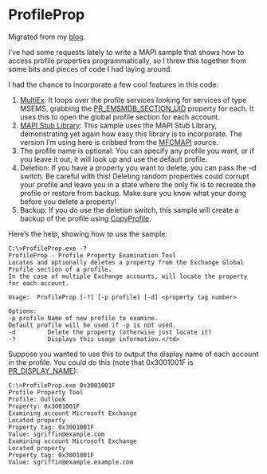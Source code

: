 # ProfileProp
Migrated from my [blog](https://blogs.msdn.microsoft.com/stephen_griffin/2015/07/18/profileprop-examine-profile-properties/).

I’ve had some requests lately to write a MAPI sample that shows how to access profile properties programmatically, so I threw this together from some bits and pieces of code I had laying around.

I had the chance to incorporate a few cool features in this code:
1. [MultiEx](https://msdn.microsoft.com/en-us/library/office/ff522797.aspx): It loops over the profile services looking for services of type MSEMS, grabbing the [PR_EMSMDB_SECTION_UID](https://msdn.microsoft.com/en-us/library/office/ff625289.aspx) property for each. It uses this to open the global profile section for each account.
2. [MAPI Stub Library](http://mapistublibrary.codeplex.com): This sample uses the MAPI Stub Library, demonstrating yet again how easy this library is to incorporate. The version I’m using here is cribbed from the [MFCMAPI](https://github.com/stephenegriffin/mfcmapi) source.
3. The profile name is optional: You can specify any profile you want, or if you leave it out, it will look up and use the default profile.
4. Deletion: If you have a property you want to delete, you can pass the –d switch. Be careful with this! Deleting random properties could corrupt your profile and leave you in a state where the only fix is to recreate the profile or restore from backup. Make sure you know what your doing before you delete a property!
5. Backup: If you do use the deletion switch, this sample will create a backup of the profile using [CopyProfile](https://msdn.microsoft.com/en-us/library/cc815840(v=office.15).aspx).

Here’s the help, showing how to use the sample:
```
C:\>ProfileProp.exe -?
ProfileProp - Profile Property Examination Tool
Locates and optionally deletes a property from the Exchange Global Profile section of a profile.
In the case of multiple Exchange accounts, will locate the property for each account.

Usage:  ProfileProp [-?] [-p profile] [-d] <property tag number>

Options:
-p profile Name of new profile to examine.
Default profile will be used if -p is not used.
-d         Delete the property (otherwise just locate it)
-?         Displays this usage information.</td>
```

Suppose you wanted to use this to output the display name of each account in the profile. You could do this (note that 0x3001001F is [PR_DISPLAY_NAME](https://msdn.microsoft.com/en-us/library/office/cc842383.aspx">PR_DISPLAY_NAME)):
```
C:\>ProfileProp.exe 0x3001001F
Profile Property Tool
Profile: Outlook
Property: 0x3001001F
Examining account Microsoft Exchange
Located property
Property tag: 0x3001001F
Value: sgriffin@example.com
Examining account Microsoft Exchange
Located property
Property tag: 0x3001001F
Value: sgriffin@example.example.com
```
